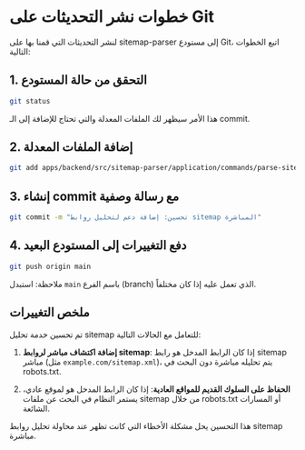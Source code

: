 # خطوات نشر التحديثات على Git

لنشر التحديثات التي قمنا بها على sitemap-parser إلى مستودع Git، اتبع الخطوات التالية:

## 1. التحقق من حالة المستودع

```bash
git status
```

هذا الأمر سيظهر لك الملفات المعدلة والتي تحتاج للإضافة إلى الـ commit.

## 2. إضافة الملفات المعدلة

```bash
git add apps/backend/src/sitemap-parser/application/commands/parse-sitemap.handler.ts
```

## 3. إنشاء commit مع رسالة وصفية

```bash
git commit -m "تحسين: إضافة دعم لتحليل روابط sitemap المباشرة"
```

## 4. دفع التغييرات إلى المستودع البعيد

```bash
git push origin main
```
ملاحظة: استبدل `main` باسم الفرع (branch) الذي تعمل عليه إذا كان مختلفاً.

## ملخص التغييرات

تم تحسين خدمة تحليل sitemap للتعامل مع الحالات التالية:

1. **إضافة اكتشاف مباشر لروابط sitemap**: إذا كان الرابط المدخل هو رابط sitemap مباشر (مثل `example.com/sitemap.xml`)، يتم تحليله مباشرة دون البحث في robots.txt.

2. **الحفاظ على السلوك القديم للمواقع العادية**: إذا كان الرابط المدخل هو لموقع عادي، يستمر النظام في البحث عن ملفات sitemap من خلال robots.txt أو المسارات الشائعة.

هذا التحسين يحل مشكلة الأخطاء التي كانت تظهر عند محاولة تحليل روابط sitemap مباشرة.
